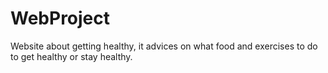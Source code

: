 # WebProject
Website about getting healthy, it advices on what food and exercises to do to get healthy or stay healthy.
